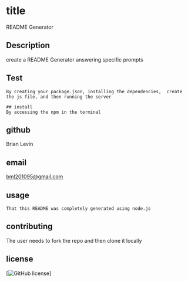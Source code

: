 
 # title
 README Generator 

 ## Description
 create a README Generator  answering  specific prompts

 ## Test

 ```
 By creating your package.json, installing the dependencies,  create the js file, and then running the server
 ```
 
 ```
## install
By accessing the npm in the terminal 
 ```

## github
Brian Levin

## email
bml201095@gmail.com

## usage
```
That this README was completely generated using node.js
```

## contributing

 The user needs to  fork the repo and then clone it locally

## license

[![GitHub license ](https://img.shields.io/badge/license-${license}-blue.svg)]

 
 